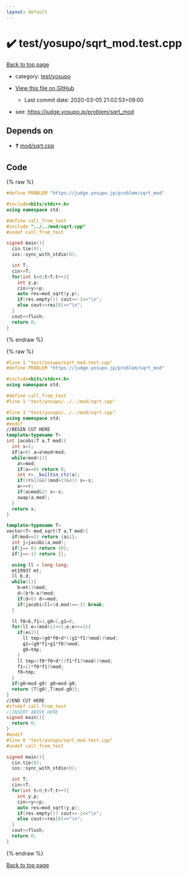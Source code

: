 ```yaml
---
layout: default
---
```


<!-- mathjax config similar to math.stackexchange -->
<script type="text/javascript" async
  src="https://cdnjs.cloudflare.com/ajax/libs/mathjax/2.7.5/MathJax.js?config=TeX-MML-AM_CHTML">
</script>
<script type="text/x-mathjax-config">
  MathJax.Hub.Config({
    TeX: { equationNumbers: { autoNumber: "AMS" }},
    tex2jax: {
      inlineMath: [ ['$','$'] ],
      processEscapes: true
    },
    "HTML-CSS": { matchFontHeight: false },
    displayAlign: "left",
    displayIndent: "2em"
  });
</script>

<script type="text/javascript" src="https://cdnjs.cloudflare.com/ajax/libs/jquery/3.4.1/jquery.min.js"></script>
<script src="https://cdn.jsdelivr.net/npm/jquery-balloon-js@1.1.2/jquery.balloon.min.js" integrity="sha256-ZEYs9VrgAeNuPvs15E39OsyOJaIkXEEt10fzxJ20+2I=" crossorigin="anonymous"></script>
<script type="text/javascript" src="../../../assets/js/copy-button.js"></script>
<link rel="stylesheet" href="../../../assets/css/copy-button.css" />


# :heavy_check_mark: test/yosupo/sqrt_mod.test.cpp

<a href="../../../index.html">Back to top page</a>

* category: <a href="../../../index.html#0b58406058f6619a0f31a172defc0230">test/yosupo</a>
* <a href="{{ site.github.repository_url }}/blob/master/test/yosupo/sqrt_mod.test.cpp">View this file on GitHub</a>
    - Last commit date: 2020-03-05 21:02:53+09:00


* see: <a href="https://judge.yosupo.jp/problem/sqrt_mod">https://judge.yosupo.jp/problem/sqrt_mod</a>


## Depends on

* :question: <a href="../../../library/mod/sqrt.cpp.html">mod/sqrt.cpp</a>


## Code

<a id="unbundled"></a>
{% raw %}
```cpp
#define PROBLEM "https://judge.yosupo.jp/problem/sqrt_mod"

#include<bits/stdc++.h>
using namespace std;

#define call_from_test
#include "../../mod/sqrt.cpp"
#undef call_from_test

signed main(){
  cin.tie(0);
  ios::sync_with_stdio(0);

  int T;
  cin>>T;
  for(int t=0;t<T;t++){
    int y,p;
    cin>>y>>p;
    auto res=mod_sqrt(y,p);
    if(res.empty()) cout<<-1<<"\n";
    else cout<<res[0]<<"\n";
  }
  cout<<flush;
  return 0;
}

```
{% endraw %}

<a id="bundled"></a>
{% raw %}
```cpp
#line 1 "test/yosupo/sqrt_mod.test.cpp"
#define PROBLEM "https://judge.yosupo.jp/problem/sqrt_mod"

#include<bits/stdc++.h>
using namespace std;

#define call_from_test
#line 1 "test/yosupo/../../mod/sqrt.cpp"

#line 3 "test/yosupo/../../mod/sqrt.cpp"
using namespace std;
#endif
//BEGIN CUT HERE
template<typename T>
int jacobi(T a,T mod){
  int s=1;
  if(a<0) a=a%mod+mod;
  while(mod>1){
    a%=mod;
    if(a==0) return 0;
    int r=__builtin_ctz(a);
    if((r&1)&&((mod+2)&4)) s=-s;
    a>>=r;
    if(a&mod&2) s=-s;
    swap(a,mod);
  }
  return s;
}

template<typename T>
vector<T> mod_sqrt(T a,T mod){
  if(mod==2) return {a&1};
  int j=jacobi(a,mod);
  if(j== 0) return {0};
  if(j==-1) return {};

  using ll = long long;
  mt19937 mt;
  ll b,d;
  while(1){
    b=mt()%mod;
    d=(b*b-a)%mod;
    if(d<0) d+=mod;
    if(jacobi<ll>(d,mod)==-1) break;
  }

  ll f0=b,f1=1,g0=1,g1=0;
  for(ll e=(mod+1)>>1;e;e>>=1){
    if(e&1){
      ll tmp=(g0*f0+d*((g1*f1)%mod))%mod;
      g1=(g0*f1+g1*f0)%mod;
      g0=tmp;
    }
    ll tmp=(f0*f0+d*((f1*f1)%mod))%mod;
    f1=(2*f0*f1)%mod;
    f0=tmp;
  }
  if(g0>mod-g0) g0=mod-g0;
  return {T(g0),T(mod-g0)};
}
//END CUT HERE
#ifndef call_from_test
//INSERT ABOVE HERE
signed main(){
  return 0;
}
#endif
#line 8 "test/yosupo/sqrt_mod.test.cpp"
#undef call_from_test

signed main(){
  cin.tie(0);
  ios::sync_with_stdio(0);

  int T;
  cin>>T;
  for(int t=0;t<T;t++){
    int y,p;
    cin>>y>>p;
    auto res=mod_sqrt(y,p);
    if(res.empty()) cout<<-1<<"\n";
    else cout<<res[0]<<"\n";
  }
  cout<<flush;
  return 0;
}

```
{% endraw %}

<a href="../../../index.html">Back to top page</a>

